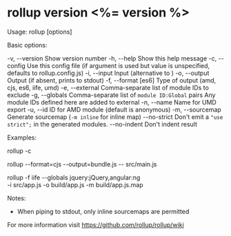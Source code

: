 rollup version <%= version %>
=====================================

Usage: rollup [options] <entry file>

Basic options:

-v, --version            Show version number
-h, --help               Show this help message
-c, --config             Use this config file (if argument is used but value
                           is unspecified, defaults to rollup.config.js)
-i, --input              Input (alternative to <entry file>)
-o, --output <output>    Output (if absent, prints to stdout)
-f, --format [es6]       Type of output (amd, cjs, es6, iife, umd)
-e, --external           Comma-separate list of module IDs to exclude
-g, --globals            Comma-separate list of `module ID:Global` pairs
                            Any module IDs defined here are added to external
-n, --name               Name for UMD export
-u, --id                 ID for AMD module (default is anonymous)
-m, --sourcemap          Generate sourcemap (`-m inline` for inline map)
--no-strict              Don't emit a `"use strict";` in the generated modules.
--no-indent              Don't indent result

Examples:

rollup -c

rollup --format=cjs --output=bundle.js -- src/main.js

rollup -f iife --globals jquery:jQuery,angular:ng \
  -i src/app.js -o build/app.js -m build/app.js.map

Notes:

* When piping to stdout, only inline sourcemaps are permitted

For more information visit https://github.com/rollup/rollup/wiki
